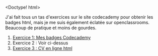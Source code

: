 <Doctype! html>
<head> <title>Semaine2</title> </head>
  <body>
    <p> J'ai fait tous un tas d'exercices sur le site codecademy pour obtenir les badges html, mais je me suis également éclatée sur openclassrooms. Beaucoup de pratique et moins de gourdes. </p>
    <ol>
      <li> <a href="https://www.codecademy.com/fr/users/mongrelcaramel/achievements"> Exercice 1: Mes badges Codecademy</a> </li>
      <li> Exercice 2 : Voir ci-dessus </li>
      <li> <a href=""> Exercice 3 : CV en ligne html</a> </li>
    </ol>
  </body>
